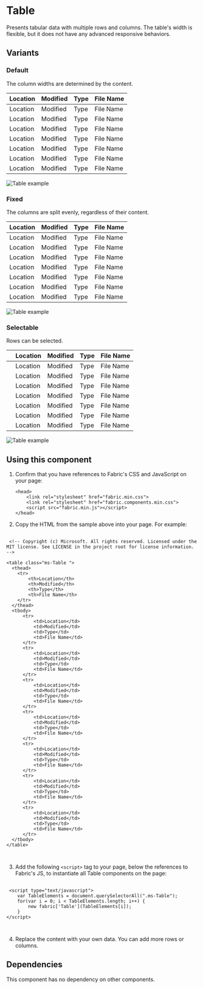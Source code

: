 # Table
Presents tabular data with multiple rows and columns. The table's width is flexible, but it does not have any advanced responsive behaviors.

## Variants

### Default
The column widths are determined by the content.


<table class="ms-Table ">
  <thead>
    <tr>
        <th>Location</th>
        <th>Modified</th>
        <th>Type</th>
        <th>File Name</th>
    </tr>
  </thead>
  <tbody>
      <tr>
          <td>Location</td>
          <td>Modified</td>
          <td>Type</td>
          <td>File Name</td>
      </tr>
      <tr>
          <td>Location</td>
          <td>Modified</td>
          <td>Type</td>
          <td>File Name</td>
      </tr>
      <tr>
          <td>Location</td>
          <td>Modified</td>
          <td>Type</td>
          <td>File Name</td>
      </tr>
      <tr>
          <td>Location</td>
          <td>Modified</td>
          <td>Type</td>
          <td>File Name</td>
      </tr>
      <tr>
          <td>Location</td>
          <td>Modified</td>
          <td>Type</td>
          <td>File Name</td>
      </tr>
      <tr>
          <td>Location</td>
          <td>Modified</td>
          <td>Type</td>
          <td>File Name</td>
      </tr>
      <tr>
          <td>Location</td>
          <td>Modified</td>
          <td>Type</td>
          <td>File Name</td>
      </tr>
  </tbody>
</table>


![Table example](https://raw.githubusercontent.com/OfficeDev/office-ui-fabric-js/master/ghdocs/component_images/Table-default.png)


### Fixed
The columns are split evenly, regardless of their content.


<table class="ms-Table  ms-Table--fixed">
  <thead>
    <tr>
        <th>Location</th>
        <th>Modified</th>
        <th>Type</th>
        <th>File Name</th>
    </tr>
  </thead>
  <tbody>
      <tr>
          <td>Location</td>
          <td>Modified</td>
          <td>Type</td>
          <td>File Name</td>
      </tr>
      <tr>
          <td>Location</td>
          <td>Modified</td>
          <td>Type</td>
          <td>File Name</td>
      </tr>
      <tr>
          <td>Location</td>
          <td>Modified</td>
          <td>Type</td>
          <td>File Name</td>
      </tr>
      <tr>
          <td>Location</td>
          <td>Modified</td>
          <td>Type</td>
          <td>File Name</td>
      </tr>
      <tr>
          <td>Location</td>
          <td>Modified</td>
          <td>Type</td>
          <td>File Name</td>
      </tr>
      <tr>
          <td>Location</td>
          <td>Modified</td>
          <td>Type</td>
          <td>File Name</td>
      </tr>
      <tr>
          <td>Location</td>
          <td>Modified</td>
          <td>Type</td>
          <td>File Name</td>
      </tr>
  </tbody>
</table>


![Table example](https://raw.githubusercontent.com/OfficeDev/office-ui-fabric-js/master/ghdocs/component_images/Table-fixed.png)


### Selectable
Rows can be selected.


<table class="ms-Table  ms-Table--selectable">
  <thead>
    <tr>
        <th class="ms-Table-rowCheck"></th>
        <th>Location</th>
        <th>Modified</th>
        <th>Type</th>
        <th>File Name</th>
    </tr>
  </thead>
  <tbody>
      <tr>
          <td class="ms-Table-rowCheck"></td>
          <td>Location</td>
          <td>Modified</td>
          <td>Type</td>
          <td>File Name</td>
      </tr>
      <tr>
          <td class="ms-Table-rowCheck"></td>
          <td>Location</td>
          <td>Modified</td>
          <td>Type</td>
          <td>File Name</td>
      </tr>
      <tr>
          <td class="ms-Table-rowCheck"></td>
          <td>Location</td>
          <td>Modified</td>
          <td>Type</td>
          <td>File Name</td>
      </tr>
      <tr>
          <td class="ms-Table-rowCheck"></td>
          <td>Location</td>
          <td>Modified</td>
          <td>Type</td>
          <td>File Name</td>
      </tr>
      <tr>
          <td class="ms-Table-rowCheck"></td>
          <td>Location</td>
          <td>Modified</td>
          <td>Type</td>
          <td>File Name</td>
      </tr>
      <tr>
          <td class="ms-Table-rowCheck"></td>
          <td>Location</td>
          <td>Modified</td>
          <td>Type</td>
          <td>File Name</td>
      </tr>
      <tr>
          <td class="ms-Table-rowCheck"></td>
          <td>Location</td>
          <td>Modified</td>
          <td>Type</td>
          <td>File Name</td>
      </tr>
  </tbody>
</table>


![Table example](https://raw.githubusercontent.com/OfficeDev/office-ui-fabric-js/master/ghdocs/component_images/Table-selectable.png)


## Using this component
1. Confirm that you have references to Fabric's CSS and JavaScript on your page:
    ```
    <head>
        <link rel="stylesheet" href="fabric.min.css">
        <link rel="stylesheet" href="fabric.components.min.css">
        <script src="fabric.min.js"></script>
    </head>
    ```
2. Copy the HTML from the sample above into your page. For example:

<pre>
    <code>
 &lt;!-- Copyright (c) Microsoft. All rights reserved. Licensed under the MIT license. See LICENSE in the project root for license information. --&gt;

&lt;table class&#x3D;&quot;ms-Table &quot;&gt;
  &lt;thead&gt;
    &lt;tr&gt;
        &lt;th&gt;Location&lt;/th&gt;
        &lt;th&gt;Modified&lt;/th&gt;
        &lt;th&gt;Type&lt;/th&gt;
        &lt;th&gt;File Name&lt;/th&gt;
    &lt;/tr&gt;
  &lt;/thead&gt;
  &lt;tbody&gt;
      &lt;tr&gt;
          &lt;td&gt;Location&lt;/td&gt;
          &lt;td&gt;Modified&lt;/td&gt;
          &lt;td&gt;Type&lt;/td&gt;
          &lt;td&gt;File Name&lt;/td&gt;
      &lt;/tr&gt;
      &lt;tr&gt;
          &lt;td&gt;Location&lt;/td&gt;
          &lt;td&gt;Modified&lt;/td&gt;
          &lt;td&gt;Type&lt;/td&gt;
          &lt;td&gt;File Name&lt;/td&gt;
      &lt;/tr&gt;
      &lt;tr&gt;
          &lt;td&gt;Location&lt;/td&gt;
          &lt;td&gt;Modified&lt;/td&gt;
          &lt;td&gt;Type&lt;/td&gt;
          &lt;td&gt;File Name&lt;/td&gt;
      &lt;/tr&gt;
      &lt;tr&gt;
          &lt;td&gt;Location&lt;/td&gt;
          &lt;td&gt;Modified&lt;/td&gt;
          &lt;td&gt;Type&lt;/td&gt;
          &lt;td&gt;File Name&lt;/td&gt;
      &lt;/tr&gt;
      &lt;tr&gt;
          &lt;td&gt;Location&lt;/td&gt;
          &lt;td&gt;Modified&lt;/td&gt;
          &lt;td&gt;Type&lt;/td&gt;
          &lt;td&gt;File Name&lt;/td&gt;
      &lt;/tr&gt;
      &lt;tr&gt;
          &lt;td&gt;Location&lt;/td&gt;
          &lt;td&gt;Modified&lt;/td&gt;
          &lt;td&gt;Type&lt;/td&gt;
          &lt;td&gt;File Name&lt;/td&gt;
      &lt;/tr&gt;
      &lt;tr&gt;
          &lt;td&gt;Location&lt;/td&gt;
          &lt;td&gt;Modified&lt;/td&gt;
          &lt;td&gt;Type&lt;/td&gt;
          &lt;td&gt;File Name&lt;/td&gt;
      &lt;/tr&gt;
  &lt;/tbody&gt;
&lt;/table&gt;

    </code>
</pre>

3. Add the following `<script>` tag to your page, below the references to Fabric's JS, to instantiate all Table components on the page:

<pre>
    <code>
 &lt;script type&#x3D;&quot;text/javascript&quot;&gt;
    var TableElements &#x3D; document.querySelectorAll(&quot;.ms-Table&quot;);
    for(var i &#x3D; 0; i &lt; TableElements.length; i++) {
        new fabric[&#x27;Table&#x27;](TableElements[i]);
    }
&lt;/script&gt;

    </code>
</pre>

4. Replace the content with your own data. You can add more rows or columns.

## Dependencies
This component has no dependency on other components.


<script type="text/javascript">
    var TableElements = document.querySelectorAll(".ms-Table");
    for(var i = 0; i < TableElements.length; i++) {
        new fabric['Table'](TableElements[i]);
    }
</script>

